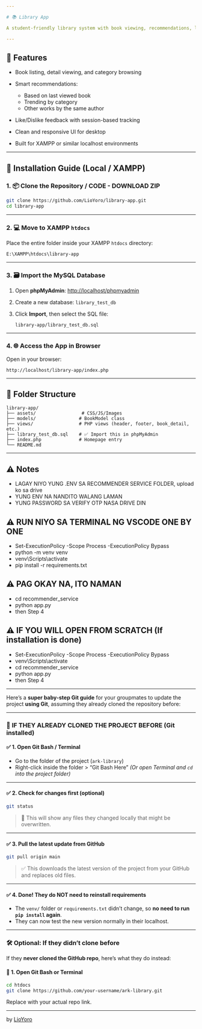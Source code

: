 ```yaml
---

# 📚 Library App

A student-friendly library system with book viewing, recommendations, likes/dislikes, and a basic feedback mechanism. Built with **PHP**, **MySQL**, and a lightweight recommendation logic based on user activity.

---
```


## 🚀 Features

* Book listing, detail viewing, and category browsing
* Smart recommendations:

  * Based on last viewed book
  * Trending by category
  * Other works by the same author
* Like/Dislike feedback with session-based tracking
* Clean and responsive UI for desktop
* Built for XAMPP or similar localhost environments

---

## 🔧 Installation Guide (Local / XAMPP)

### 1. 📦 Clone the Repository / CODE - DOWNLOAD ZIP

```bash
git clone https://github.com/LioYoro/library-app.git
cd library-app
```

---

### 2. 💻 Move to XAMPP `htdocs`

Place the entire folder inside your XAMPP `htdocs` directory:

```
E:\XAMPP\htdocs\library-app
```

---

### 3. 🗃️ Import the MySQL Database

1. Open **phpMyAdmin**:
   [http://localhost/phpmyadmin](http://localhost/phpmyadmin)

2. Create a new database:
   `library_test_db`

3. Click **Import**, then select the SQL file:

   ```
   library-app/library_test_db.sql
   ```

---

### 4. 🌐 Access the App in Browser

Open in your browser:

```
http://localhost/library-app/index.php
```

---

## 📁 Folder Structure

```
library-app/
├── assets/                 # CSS/JS/Images  
├── models/                # BookModel class  
├── views/                 # PHP views (header, footer, book_detail, etc.)  
├── library_test_db.sql    # ✅ Import this in phpMyAdmin  
├── index.php              # Homepage entry  
└── README.md
```

---

## ⚠️ Notes

* LAGAY NIYO YUNG .ENV SA RECOMMENDER SERVICE FOLDER, upload ko sa drive
* YUNG ENV NA NANDITO WALANG LAMAN
* YUNG PASSWORD SA VERIFY OTP NASA DRIVE DIN

## ⚠️ RUN NIYO SA TERMINAL NG VSCODE ONE BY ONE

- Set-ExecutionPolicy -Scope Process -ExecutionPolicy Bypass
- python -m venv venv
- venv\Scripts\activate
- pip install -r requirements.txt

## ⚠️ PAG OKAY NA, ITO NAMAN

- cd recommender_service
- python app.py
- then Step 4

## ⚠️ IF YOU WILL OPEN FROM SCRATCH (If installation is done)

- Set-ExecutionPolicy -Scope Process -ExecutionPolicy Bypass
- venv\Scripts\activate
- cd recommender_service
- python app.py
- then Step 4

---

Here’s a **super baby-step Git guide** for your groupmates to update the project **using Git**, assuming they already cloned the repository before:

---

### 🍼 **IF THEY ALREADY CLONED THE PROJECT BEFORE (Git installed)**

#### ✅ 1. **Open Git Bash / Terminal**

* Go to the folder of the project (`ark-library`)
* Right-click inside the folder > “Git Bash Here”
  *(Or open Terminal and `cd` into the project folder)*

---

#### ✅ 2. **Check for changes first (optional)**

```bash
git status
```

> 🔎 This will show any files they changed locally that might be overwritten.

---

#### ✅ 3. **Pull the latest update from GitHub**

```bash
git pull origin main
```

> ✅ This downloads the latest version of the project from your GitHub and replaces old files.

---

#### ✅ 4. **Done! They do NOT need to reinstall requirements**

* The `venv/` folder or `requirements.txt` didn’t change, so **no need to run `pip install` again**.
* They can now test the new version normally in their localhost.

---

### 🛠 Optional: If they didn’t clone before

If they **never cloned the GitHub repo**, here’s what they do instead:

#### 🔹 1. **Open Git Bash or Terminal**

```bash
cd htdocs
git clone https://github.com/your-username/ark-library.git
```

Replace with your actual repo link.

---


by [LioYoro](https://github.com/LioYoro)

